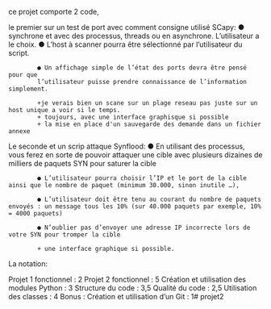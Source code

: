 ce projet comporte 2 code, 


le premier sur un test de port avec comment consigne utilisé SCapy: 
            ● synchrone et avec des processus, threads ou en asynchrone. L’utilisateur a le choix.
            ● L’host à scanner pourra être sélectionné par l’utilisateur du script.

            ● Un affichage simple de l’état des ports devra être pensé pour que 
            l’utilisateur puisse prendre connaissance de l’information simplement.

            +je verais bien un scane sur un plage reseau pas juste sur un host unique a voir si le temps. 
            + toujours, avec une interface graphisque si possible
            + la mise en place d'un sauvegarde des demande dans un fichier annexe


Le seconde et un scrip attaque Synflood:
            ● En utilisant des processus, vous ferez en sorte de pouvoir attaquer une cible avec plusieurs dizaines de milliers de paquets SYN pour saturer la cible

            ● L’utilisateur pourra choisir l’IP et le port de la cible ainsi que le nombre de paquet (minimum 30.000, sinon inutile …), 

            ● L’utilisateur doit être tenu au courant du nombre de paquets envoyés : un message tous les 10% (sur 40.000 paquets par exemple, 10% = 4000 paquets)

            ● N’oublier pas d’envoyer une adresse IP incorrecte lors de votre SYN pour tromper la cible

            + une interface graphique si possible.
            
La notation: 

Projet 1 fonctionnel : 2
Projet 2 fonctionnel : 5
Création et utilisation des modules Python : 3
Structure du code : 3,5
Qualité du code : 2,5
Utilisation des classes : 4
Bonus : Création et utilisation d’un Git : 1# projet2
